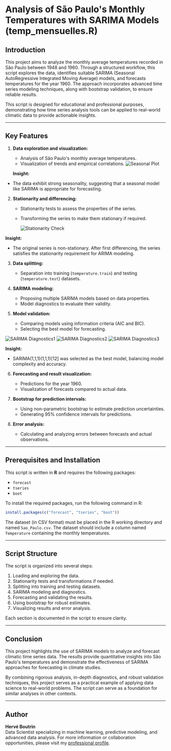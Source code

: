 # Analysis of São Paulo's Monthly Temperatures with SARIMA Models (temp_mensuelles.R)

## Introduction

This project aims to analyze the monthly average temperatures recorded in São Paulo between 1948 and 1960. Through a structured workflow, this script explores the data, identifies suitable SARIMA (Seasonal AutoRegressive Integrated Moving Average) models, and forecasts temperatures for the year 1960. The approach incorporates advanced time series modeling techniques, along with bootstrap validation, to ensure reliable results.

This script is designed for educational and professional purposes, demonstrating how time series analysis tools can be applied to real-world climatic data to provide actionable insights.

---

## Key Features

1. **Data exploration and visualization:**
   - Analysis of São Paulo's monthly average temperatures.
   - Visualization of trends and empirical correlations.
     ![Seasonal Plot](graphics/S1.png)


   **Insight:**  
- The data exhibit strong seasonality, suggesting that a seasonal model like SARIMA is appropriate for forecasting.


2. **Stationarity and differencing:**
   - Stationarity tests to assess the properties of the series.
   - Transforming the series to make them stationary if required.
  
     ![Stationarity Check](graphics/S6.png)

  **Insight:**  
- The original series is non-stationary. After first differencing, the series satisfies the stationarity requirement for ARIMA modeling.


3. **Data splitting:**
   - Separation into training (`temperature.train`) and testing (`temperature.test`) datasets.

4. **SARIMA modeling:**
   - Proposing multiple SARIMA models based on data properties.
   - Model diagnostics to evaluate their validity.

5. **Model validation:**
   - Comparing models using information criteria (AIC and BIC).
   - Selecting the best model for forecasting.

  ![SARIMA Diagnostics1](graphics/S7.png)
  ![SARIMA Diagnostics2](graphics/S8.png)
  ![SARIMA Diagnostics3](graphics/S9.png)

**Insight:**  
- SARIMA(1,1,1)(1,1,1)[12] was selected as the best model, balancing model complexity and accuracy.


6. **Forecasting and result visualization:**
   - Predictions for the year 1960.
   - Visualization of forecasts compared to actual data.

7. **Bootstrap for prediction intervals:**
   - Using non-parametric bootstrap to estimate prediction uncertainties.
   - Generating 95% confidence intervals for predictions.

8. **Error analysis:**
   - Calculating and analyzing errors between forecasts and actual observations.

---

## Prerequisites and Installation

This script is written in **R** and requires the following packages:

- `forecast`
- `tseries`
- `boot`

To install the required packages, run the following command in R:
```R
install.packages(c("forecast", "tseries", "boot"))
```

The dataset (in CSV format) must be placed in the R working directory and named `Sao_Paulo.csv`. The dataset should include a column named `Temperature` containing the monthly temperatures.

---

## Script Structure

The script is organized into several steps:
1. Loading and exploring the data.
2. Stationarity tests and transformations if needed.
3. Splitting into training and testing datasets.
4. SARIMA modeling and diagnostics.
5. Forecasting and validating the results.
6. Using bootstrap for robust estimates.
7. Visualizing results and error analysis.

Each section is documented in the script to ensure clarity.

---

## Conclusion

This project highlights the use of SARIMA models to analyze and forecast climatic time series data. The results provide quantitative insights into São Paulo's temperatures and demonstrate the effectiveness of SARIMA approaches for forecasting in climate studies.

By combining rigorous analysis, in-depth diagnostics, and robust validation techniques, this project serves as a practical example of applying data science to real-world problems. The script can serve as a foundation for similar analyses in other contexts.

---

## Author

**Hervé Boutrin**  
Data Scientist specializing in machine learning, predictive modeling, and advanced data analysis. For more information or collaboration opportunities, please visit my [professional profile](https://www.malt.fr/profile/herveboutrin).


